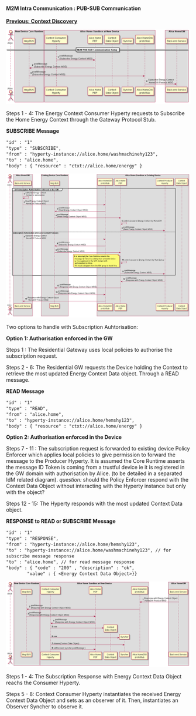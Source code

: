 #### M2M Intra Communication : PUB-SUB Communication

**[Previous: Context Discovery](m2m-intra-comm-3-discovery.md)**

<!--
@startuml "m2m-intra-comm-4-pub-sub-1.png"

autonumber

!define SHOW_RuntimeA

!define SHOW_NativeAtRuntimeA

!define SHOW_SP1SandboxAtRuntimeA
!define SHOW_Protostub1AtRuntimeA
!define SHOW_ServiceProvider1HypertyAtRuntimeA
!define SHOW_ServiceProvider1RouterAtRuntimeA
!define SHOW_ContextObjectAtRuntimeA
!define SHOW_Syncher1AtRuntimeA

!define SHOW_CoreRuntimeA
!define SHOW_MsgBUSAtRuntimeA

!define SHOW_SP1

!include runtime_objects.plantuml

== M2M PUB-SUB Communication Setup ==

SP1H@A -> Router1@A : postMessage\n(Subscribe Energy Context MSG)

Router1@A -> BUS@A : postMessage\n(Subscribe Energy Context MSG)

Proto1@A <- BUS@A : postMessage\n(Subscribe Energy Context MSG)

SP1 <- Proto1@A : Subscribe Energy Context\n HomeGW Protocol MSG

@enduml-->

![Figure @runtime-m2m-intra-comm-4-pub-sub-1: Communication 4 pub sub 1](m2m-intra-comm-4-pub-sub-1.png)


Steps 1 - 4: The Energy Context Consumer Hyperty requests to Subscribe the Home Energy Context through the Gateway Protocol Stub.

**SUBSCRIBE Message**

```
"id" : "1"
"type" : "SUBSCRIBE",
"from" : "hyperty-instance://alice.home/washmachinehy123",
"to" : "alice.home",
"body" : { "resource" : "ctxt://alice.home/energy" }
```



<!--
@startuml "m2m-intra-comm-4-pub-sub-2.png"

autonumber

!define SHOW_SP1

!define SHOW_Runtime1B

!define SHOW_SP1SandboxAtRuntime1B
!define SHOW_Protostub1AtRuntime1B
!define SHOW_ServiceProvider1HypertyAtRuntime1B
!define SHOW_ServiceProvider1RouterAtRuntime1B
!define SHOW_ContextObjectAtRuntime1B

!define SHOW_CoreRuntime1B
!define SHOW_MsgBUSAtRuntime1B

!include runtime_objects.plantuml
group alt Subscription Authorisation enforced in the GW

	SP1 -> SP1 : authorise Energy Context\n Consumer subscription

	SP1 -> Proto1@1B : Read Energy Context Object\n HomeGW Protocol MSG 

	Proto1@1B -> BUS@1B : postMessage\n(Read Energy Context Object MSG)

	Router1@1B <- BUS@1B : postMessage\n(Read Energy Context Object MSG)

	Router1@1B <- Router1@1B : control access to Energy Context by HomeGW

	SP1H@1B <- Router1@1B : postMessage\n(Read Energy Context Object MSG)

else Subscription Authorisation enforced at Context Producer

	SP1 -> Proto1@1B : Subscribe Energy Context\n HomeGW Protocol MSG

	Proto1@1B -> BUS@1B : postMessage\n(Subscribe Energy Context MSG)

	Router1@1B <- BUS@1B : postMessage\n(Subscribe Energy Context MSG)

	Router1@1B <- Router1@1B : control access to Energy Context by New Device

	note left
		It is assumed the Core Runtime asserts the
		 message ID Token is coming from a trustful device
		 ie it is registered in the GW domain with
		 authorisation by Alice. 
		 We need a diagram from the IdM group to detail this.
	end note

	Router1@1B -> SP1H@1B : postMessage\n(Subscribe Energy Context MSG)

end

SP1H@1B -> Router1@1B : postMessage\n(Response with Energy Context Object MSG)

Router1@1B -> BUS@1B : postMessage\n(Response with Energy Context Object MSG)

Proto1@1B <- BUS@1B : postMessage\n(Response with Energy Context Object MSG)

SP1 <- Proto1@1B : Response with Energy Context Object\n HomeGW Protocol MSG

@enduml-->

![Figure @runtime-m2m-intra-comm-4-pub-sub-2: Communication 4 pub sub 2](m2m-intra-comm-4-pub-sub-2.png)

Two options to handle with Subscription Auhtorisation:

**Option 1: Authorisation enforced in the GW**

Steps 1 : The Residential Gateway uses local policies to authorise the subscription request. 

Steps 2 - 6: The Residential GW requests the Device holding the Context to retrieve the most updated Energy Context Data object. Through a READ message.

**READ Message**

```
"id" : "1"
"type" : "READ",
"from" : "alice.home",
"to" : "hyperty-instance://alice.home/hemshy123",
"body" : { "resource" : "ctxt://alice.home/energy" }
```

**Option 2: Authorisation enforced in the Device**

Steps 7 - 11 : The subscription request is forwarded to existing device Policy Enforcer which applies local policies to give permission to forward the message to the Producer Hyperty. It is assumed the Core Runtime asserts the  message ID Token is coming from a trustful device ie it is registered in the GW domain with authorisation by Alice. (to be detailed in a separated IdM related diagram). *question:* should the Policy Enforcer respond with the Context Data Object without interacting with the Hyperty instance but only with the object?


Steps 12 - 15: The Hyperty responds with the most updated Context Data object.

**RESPONSE to READ or SUBSCRIBE Message**

```
"id" : "1"
"type" : "RESPONSE",
"from" : "hyperty-instance://alice.home/hemshy123",
"to" : "hyperty-instance://alice.home/washmachinehy123", // for subscribe message response
"to" : "alice.home", // for read message response
"body" : { "code" : "200" , "description" : "ok",
		"value" : { <Energy Context Data Object>}}
```


<!--
@startuml "m2m-intra-comm-4-pub-sub-3.png"

autonumber

!define SHOW_RuntimeA

!define SHOW_NativeAtRuntimeA

!define SHOW_SP1SandboxAtRuntimeA
!define SHOW_Protostub1AtRuntimeA
!define SHOW_ServiceProvider1HypertyAtRuntimeA
!define SHOW_ServiceProvider1RouterAtRuntimeA
!define SHOW_ContextObjectAtRuntimeA
!define SHOW_Syncher1AtRuntimeA

!define SHOW_CoreRuntimeA
!define SHOW_MsgBUSAtRuntimeA

!define SHOW_SP1

!include runtime_objects.plantuml


SP1 -> Proto1@A : Response with Energy Context Object\n HomeGW Protocol MSG

Proto1@A -> BUS@A : postMessage\n(Response with Energy Context Object MSG)

Router1@A <- BUS@A : postMessage\n(Response with Energy Context Object MSG)

SP1H@A <- Router1@A : postMessage\n(Response with Energy Context Object MSG)

create CtxtObj@A
SP1H@A -> CtxtObj@A : new

create Sync1@A
SP1H@A -> Sync1@A : new

SP1H@A -> Sync1@A : observe(Context Data Object)

SP1H@A -> Router1@A : setReceiver( syncher.postMessage )


@enduml
-->


![Figure @runtime-m2m-intra-comm-4-pub-sub-3: Communication 4 pub sub 3](m2m-intra-comm-4-pub-sub-3.png)


Steps 1 - 4: The Subscription Response with Energy Context Data Object reachs the Consumer Hyperty.

Steps 5 - 8: Context Consumer Hyperty instantiates the received  Energy Context Data Object and sets as an observer of it. Then, instantiates an Observer Syncher to observe it.
